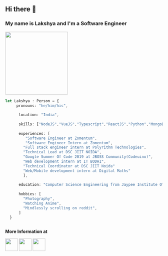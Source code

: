 ## Hi there 🚀
### My name is Lakshya and I'm a Software Engineer 

<img src="https://media.giphy.com/media/hrRJ41JB2zlgZiYcCw/giphy-downsized.gif" height="200" >


```Typescript
let Lakshya : Person = {
     pronouns: "he/him/his",
  
      location: "India",
  
      skills: ["NodeJS","VueJS","Typescript","ReactJS","Python","MongoDB","MySQL","C++"],
  
      experiences: [
         "Software Engineer at Zomentum",
         "Software Engineer Intern at Zomentum",
        "Full stack engineer intern at Polyrithm Technologies",
        "Technical Lead at DSC JIIT NOIDA",
        "Google Summer Of Code 2019 at JBOSS Community(Codeuino)",
        "Web development intern at IT BODHI",
        "Technical Coordinator at DSC JIIT Noida"
        "Web/Mobile development intern at Digital Maths"
        ],
  
      education: "Computer Science Engineering from Jaypee Institute Of Information Technology, Noida (2017-2021)",
  
      hobbies: [
        "Photography",
        "Watching Anime",
        "Mindlessly scrolling on reddit",
      ]
  }
  
```

**More Information at**

<div style="display:flax">
     <a href="https://gitlab.com/lakshyabatman"><img src="https://cdn.iconscout.com/icon/free/png-512/gitlab-282507.png" height="40" ></img></a>
     <a href="https://www.linkedin.com/in/lakshya-khera-52b67718/"><img src="https://upload.wikimedia.org/wikipedia/commons/thumb/e/e9/Linkedin_icon.svg/768px-Linkedin_icon.svg.png" height="40"  ></img></a>
     <a href="http://secret-lowlands-35035.herokuapp.com/"><img src="https://cdn4.iconfinder.com/data/icons/software-line/32/software-line-02-512.png" height="40"></img></a>
</div>
<!--
<br/>

![Lakshya's github stats](https://github-readme-stats.vercel.app/api?username=lakshyabatman&show_icons=true&theme=tokyonight)

-->

<!--
**lakshyabatman/lakshyabatman** is a ✨ _special_ ✨ repository because its `README.md` (this file) appears on your GitHub profile.

Here are some ideas to get you started:

- 🔭 I’m currently working on ...
- 🌱 I’m currently learning ...
- 👯 I’m looking to collaborate on ...
- 🤔 I’m looking for help with ...
- 💬 Ask me about ...
- 📫 How to reach me: ...
- 😄 Pronouns: ...
- ⚡ Fun fact: ...
-->

